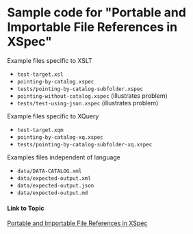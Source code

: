 # Sample code for "Portable and Importable File References in XSpec"

Example files specific to XSLT

* `test-target.xsl`
* `pointing-by-catalog.xspec`
* `tests/pointing-by-catalog-subfolder.xspec`
* `pointing-without-catalog.xspec` (illustrates problem)
* `tests/test-using-json.xspec` (illustrates problem)

Example files specific to XQuery

* `test-target.xqm`
* `pointing-by-catalog-xq.xspec`
* `tests/pointing-by-catalog-subfolder-xq.xspec`

Examples files independent of language

* `data/DATA-CATALOG.xml`
* `data/expected-output.xml`
* `data/expected-output.json`
* `data/expected-output.md`

#### Link to Topic
[Portable and Importable File References in XSpec](https://medium.com/@xspectacles/portable-and-importable-file-references-in-xspec-c2aa0adc50fc)
